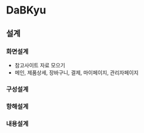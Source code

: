 # DaBKyu
## 설계
### 화면설계
- 참고사이트 자료 모으기
- 메인, 제품상세, 장바구니, 결제, 마이페이지, 관리자페이지
### 구성설계
### 항해설계
### 내용설계
